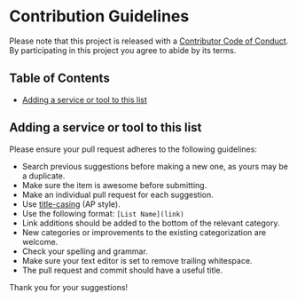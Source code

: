 # Contribution Guidelines

Please note that this project is released with a [Contributor Code of Conduct](code-of-conduct.md). By participating in this project you agree to abide by its terms.

## Table of Contents

- [Adding a service or tool to this list](#adding-a-service-or-tool-to-this-list)  

## Adding a service or tool to this list

Please ensure your pull request adheres to the following guidelines:

- Search previous suggestions before making a new one, as yours may be a duplicate.
- Make sure the item is awesome before submitting.
- Make an individual pull request for each suggestion.
- Use [title-casing](http://titlecapitalization.com) (AP style).
- Use the following format: `[List Name](link)`
- Link additions should be added to the bottom of the relevant category.
- New categories or improvements to the existing categorization are welcome.
- Check your spelling and grammar.
- Make sure your text editor is set to remove trailing whitespace.
- The pull request and commit should have a useful title. 

Thank you for your suggestions!
